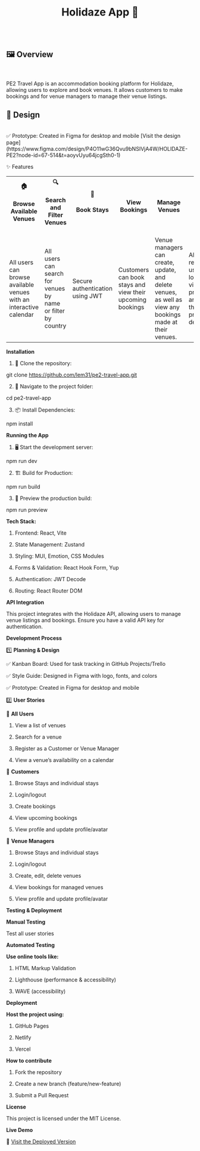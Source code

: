 <div align="center">
  <h1><strong>Holidaze App 🌴</strong></h1>
  <br><br>
</div>


<h2> 🖼 <strong> Overview </strong> </h2> <br>

PE2 Travel App is an accommodation booking platform for Holidaze, allowing users to explore and book venues. It allows customers to make bookings and for venue managers to manage their venue listings.

 <h2> 🎨<strong> Design </strong> </h2> <br>
✅ Prototype: Created in Figma for desktop and mobile
[Visit the design page](https://www.figma.com/design/P4O11wG36Qvu9bNSIVjA4W/HOLIDAZE-PE2?node-id=67-514&t=aoyvUyu64jcgSth0-1)


✨ Features

<table> <tr> <th><strong>🏠<h4> Browse Available Venues </h4></strong></th> <th><strong> 🔍 <h4>Search and Filter Venues </h4> </strong></th> <th><strong> 📅 <h4> Book Stays </h4> </strong></th> <th><strong>  <h4> View Bookings </h4> </strong></th> <th><strong> <h4> Manage Venues </h4> </strong></th> <th><strong> 🎨 <h4> Login </h4> </strong></th> <th><strong> <h4> 📁 Authentication </h4> </strong></th> </tr>  <td> All users can browse available venues with an interactive calendar</td> <td>All users can search for venues by name or filter by country</td> <td>Secure authentication using JWT</td> <td>Customers can book stays and view their upcoming bookings</td> <td>Venue managers can create, update, and delete venues, as well as view any bookings made at their venues.</td> <td>All registered users can login, view their profile and edit their profile details</td> <td>Secure authentication using JWT</td> </tr> </table>

**Installation**

1. 🚀 Clone the repository:

git clone https://github.com/lem31/pe2-travel-app.git

2. 📁 Navigate to the project folder:

cd pe2-travel-app

3. 📦 Install Dependencies:

npm install

**Running the App**

1. 🖥️ Start the development server: 

npm run dev

2. 🏗️ Build for Production: 

npm run build

3. 👀 Preview the production build: 

npm run preview

**Tech Stack:**

1. Frontend: React, Vite

2. State Management: Zustand

3. Styling: MUI, Emotion, CSS Modules

4. Forms & Validation: React Hook Form, Yup

5. Authentication: JWT Decode

6. Routing: React Router DOM

**API Integration**

This project integrates with the Holidaze API, allowing users to manage venue listings and bookings. Ensure you have a valid API key for authentication.

**Development Process**

1️⃣ **Planning & Design**

✅ Kanban Board: Used for task tracking in GitHub Projects/Trello

✅ Style Guide: Designed in Figma with logo, fonts, and colors

✅ Prototype: Created in Figma for desktop and mobile

2️⃣ **User Stories**

👥 **All Users**

1. View a list of venues

2. Search for a venue

3. Register as a Customer or Venue Manager

4. View a venue’s availability on a calendar

👤 **Customers**

1. Browse Stays and individual stays

2. Login/logout

3. Create bookings

4. View upcoming bookings

5. View profile and update profile/avatar

👔 **Venue Managers**

1. Browse Stays and individual stays

2. Login/logout

3. Create, edit, delete venues

4. View bookings for managed venues

5. View profile and update profile/avatar

**Testing & Deployment**

**Manual Testing**

Test all user stories

**Automated Testing** 

**Use online tools like:**

1. HTML Markup Validation

2. Lighthouse (performance & accessibility)

3. WAVE (accessibility)

**Deployment**

**Host the project using:**

1. GitHub Pages

2. Netlify

3. Vercel

**How to contribute**

1. Fork the repository

2. Create a new branch (feature/new-feature)

3. Submit a Pull Request

**License**

This project is licensed under the MIT License.

**Live Demo**

🚀 [Visit the Deployed Version](https://holidaze-lem.netlify.app/)
